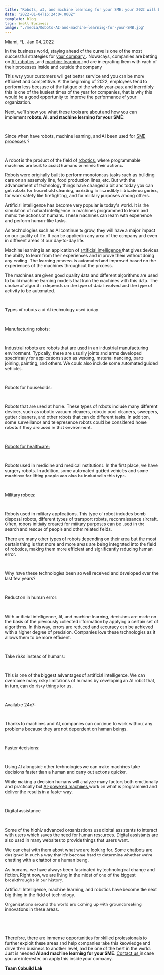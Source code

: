 ```yaml
---
title: "Robots, AI, and machine learning for your SME: your 2022 will be more relaxed once you start using them"
date: "2022-01-04T16:24:04.000Z"
template: blog
tags: Small Business
image: "./media/Robots-AI-and-machine-learning-for-your-SMB.jpg"
---
```


Miami, FL. Jan 04, 2022


In the business world, staying ahead of the curve is one of the most successful strategies for <a target="_blank" href="https://www.cobuildlab.com/"> your company </a>. Nowadays, companies are betting on <a target="_blank" href="https://www.cobuildlab.com/blog/AI-powered-robots-for-warehousing/">  AI, robotics, </a> and <a target="_blank" href="https://www.cobuildlab.com/services/"> machine learning </a> and are integrating them with each of their processes inside and outside the company.

This way your customers will get better service and you can be more efficient and competitive. At the beginning of 2022, employees tend to perform less because of the fatigue of the whole year-past and incredibly this is one of the busiest times of the year for companies, that is why this would be a good opportunity to improve the performance of your organization. 

Next, we’ll show you what these tools are about and how you can implement **robots, AI, and machine learning for your SME**:

<br>

<title-2>Since when have robots, machine learning, and AI been used for <a target="_blank" href="https://www.cobuildlab.com/services/process-automation/"> SME processes </a>?</title-2>

<br>

A robot is the product of the field of <a target="_blank" href="https://www.cobuildlab.com/blog/7-reasons-to-make-a-supply-chain-agile-and-resilient-with-robotic-process-automation/"> robotics</a>, where programmable machines are built to assist humans or mimic their actions. 

Robots were originally built to perform monotonous tasks such as building cars on an assembly line, food production lines, etc. But with the advancement of technology things have changed a bit and today you can get robots for household cleaning, assisting in incredibly intricate surgeries, for work safety like firefighting, and for military purposes among others.

Artificial intelligence has become very popular in today's world. It is the simulation of natural intelligence in machines programmed to learn and mimic the actions of humans. These machines can learn with experience and perform human-like tasks. 

As technologies such as AI continue to grow, they will have a major impact on our quality of life. It can be applied in any area of the company and even in different areas of our day-to-day life.

Machine learning is an application of <a target="_blank" href="https://www.cobuildlab.com/blog/Artificial-Intelligence-Do-For-Your-Small-Business/"> artificial intelligence </a> that gives devices the ability to learn from their experiences and improve them without doing any coding. The learning process is automated and improved based on the experiences of the machines throughout the process. 

The machines are given good quality data and different algorithms are used to build machine learning models that train the machines with this data. The choice of algorithm depends on the type of data involved and the type of activity to be automated.

<br>

<title-2>Types of robots and AI technology used today</title-2>

<br>

<title-3>Manufacturing robots:</title-3>

<br>

Industrial robots are robots that are used in an industrial manufacturing environment. Typically, these are usually joints and arms developed specifically for applications such as welding, material handling, parts joining, painting, and others. We could also include some automated guided vehicles.

<br>

<title-3>Robots for households:</title-3>

<br>

Robots that are used at home. These types of robots include many different devices, such as robotic vacuum cleaners, robotic pool cleaners, sweepers, gutter cleaners, and other robots that can do different tasks. In addition, some surveillance and telepresence robots could be considered home robots if they are used in that environment.

<br>

<title-3><a target="_blank" href="https://www.cobuildlab.com/blog/ai-for-health-healthcare-support/"> Robots for healthcare: </a></title-3>

<br>

Robots used in medicine and medical institutions. In the first place, we have surgery robots. In addition, some automated guided vehicles and some machines for lifting people can also be included in this type.

<br>

<title-3>Military robots:</title-3>

<br>

Robots used in military applications. This type of robot includes bomb disposal robots, different types of transport robots, reconnaissance aircraft. Often, robots initially created for military purposes can be used in the search and rescue of people and other related fields.

There are many other types of robots depending on their area but the most certain thing is that more and more areas are being integrated into the field of robotics, making them more efficient and significantly reducing human error.

<br>

<title-2>Why have these technologies been so well received and developed over the last few years?</title-2>

<br>

<title-3>Reduction in human error:</title-3>

<br>

With artificial intelligence, AI, and machine learning, decisions are made on the basis of the previously collected information by applying a certain set of algorithms. In this way, errors are reduced and accuracy can be achieved with a higher degree of precision. Companies love these technologies as it allows them to be more efficient.

<br>

<title-3>Take risks instead of humans:</title-3>

<br>

This is one of the biggest advantages of artificial intelligence. We can overcome many risky limitations of humans by developing an AI robot that, in turn, can do risky things for us.

<br>

<title-3>Available 24x7:</title-3>

<br>

Thanks to machines and AI, companies can continue to work without any problems because they are not dependent on human beings.

<br>

<title-3>Faster decisions:</title-3>

<br>

Using AI alongside other technologies we can make machines take decisions faster than a human and carry out actions quicker. 

While making a decision humans will analyze many factors both emotionally and practically but <a target="_blank" href="https://www.cobuildlab.com/blog/AI-powered-robots-for-warehousing/"> AI-powered machines </a> work on what is programmed and deliver the results in a faster way.

<br>

<title-3>Digital assistance:</title-3>

<br>

Some of the highly advanced organizations use digital assistants to interact with users which saves the need for human resources. Digital assistants are also used in many websites to provide things that users want. 

We can chat with them about what we are looking for. Some chatbots are designed in such a way that it’s become hard to determine whether we’re chatting with a chatbot or a human being.

As humans, we have always been fascinated by technological change and fiction. Right now, we are living in the midst of one of the biggest breakthroughs in our history. 

Artificial Intelligence, machine learning, and robotics have become the next big thing in the field of technology. 

Organizations around the world are coming up with groundbreaking innovations in these areas. 

<br>

<youtube-video id="iaGIo_Viazs"></youtube-video>

<br>

Therefore, there are immense opportunities for skilled professionals to further exploit these areas and help companies take this knowledge and drive their business to another level, and be one of the best in the world.  Just is needed **AI and machine learning for your SME**. <a target="_blank" href="https://www.cobuildlab.com/"> Contact us </a> in case you are interested on apply this inside your company. 

**Team Cobuild Lab**

